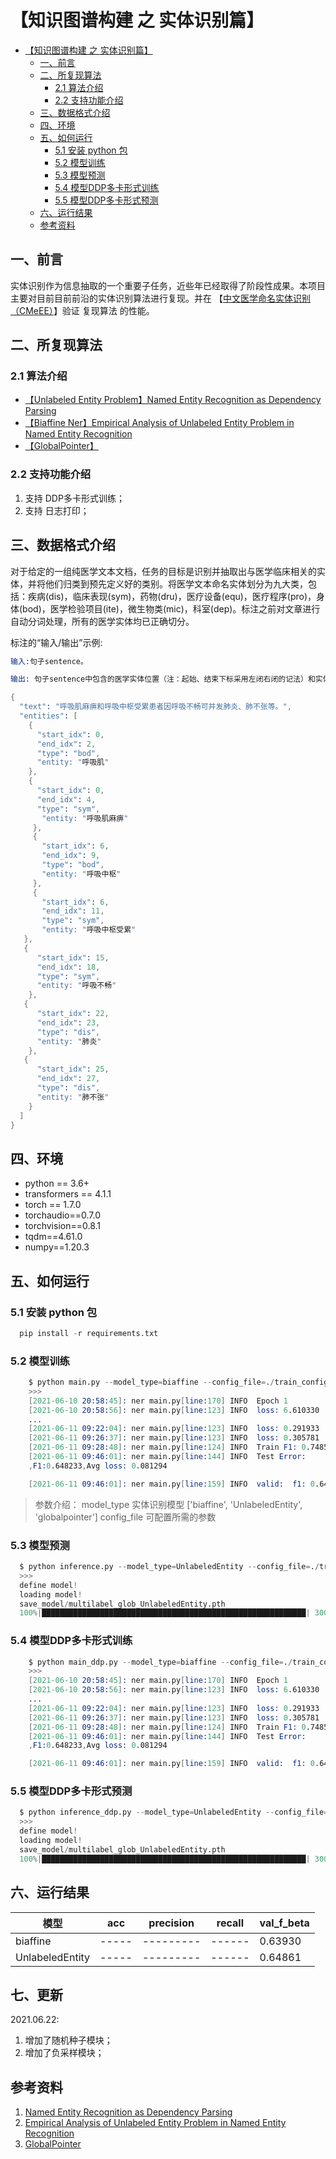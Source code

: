 # 【知识图谱构建 之 实体识别篇】

- [【知识图谱构建 之 实体识别篇】](#知识图谱构建-之-实体识别篇)
  - [一、前言](#一前言)
  - [二、所复现算法](#二所复现算法)
    - [2.1 算法介绍](#21-算法介绍)
    - [2.2 支持功能介绍](#22-支持功能介绍)
  - [三、数据格式介绍](#三数据格式介绍)
  - [四、环境](#四环境)
  - [五、如何运行](#五如何运行)
    - [5.1 安装 python 包](#51-安装-python-包)
    - [5.2 模型训练](#52-模型训练)
    - [5.3 模型预测](#53-模型预测)
    - [5.4 模型DDP多卡形式训练](#54-模型ddp多卡形式训练)
    - [5.5 模型DDP多卡形式预测](#55-模型ddp多卡形式预测)
  - [六、运行结果](#六运行结果)
  - [参考资料](#参考资料)

## 一、前言

实体识别作为信息抽取的一个重要子任务，近些年已经取得了阶段性成果。本项目主要对目前目前前沿的实体识别算法进行复现。并在 【[中文医学命名实体识别（CMeEE）](https://tianchi.aliyun.com/dataset/dataDetail?spm=5176.22060218.J_2657303350.1.70e81343dFDilp&dataId=95414)】验证 复现算法 的性能。

## 二、所复现算法

### 2.1 算法介绍

- [【Unlabeled Entity Problem】Named Entity Recognition as Dependency Parsing](https://arxiv.org/abs/2012.05426)
- [【Biaffine Ner】Empirical Analysis of Unlabeled Entity Problem in Named Entity Recognition](https://www.aclweb.org/anthology/2020.acl-main.577/)
- [【GlobalPointer】](https://spaces.ac.cn/archives/8373)

### 2.2 支持功能介绍

1. 支持 DDP多卡形式训练；
2. 支持 日志打印；

## 三、数据格式介绍

对于给定的一组纯医学文本文档，任务的目标是识别并抽取出与医学临床相关的实体，并将他们归类到预先定义好的类别。将医学文本命名实体划分为九大类，包括：疾病(dis)，临床表现(sym)，药物(dru)，医疗设备(equ)，医疗程序(pro)，身体(bod)，医学检验项目(ite)，微生物类(mic)，科室(dep)。标注之前对文章进行自动分词处理，所有的医学实体均已正确切分。

标注的“输入/输出”示例:

```s
输入:句子sentence。

输出: 句子sentence中包含的医学实体位置（注：起始、结束下标采用左闭右闭的记法）和实体类型。

{  
  "text": "呼吸肌麻痹和呼吸中枢受累患者因呼吸不畅可并发肺炎、肺不张等。", 
  "entities": [ 
    { 
      "start_idx": 0, 
      "end_idx": 2, 
      "type": "bod", 
      "entity: "呼吸肌" 
    }, 
    { 
      "start_idx": 0, 
      "end_idx": 4, 
      "type": "sym",
       "entity: "呼吸肌麻痹" 
     }, 
     { 
       "start_idx": 6, 
       "end_idx": 9,
       "type": "bod", 
       "entity: "呼吸中枢"
     }, 
     { 
       "start_idx": 6, 
       "end_idx": 11, 
       "type": "sym", 
       "entity: "呼吸中枢受累" 
   }, 
   { 
      "start_idx": 15, 
      "end_idx": 18, 
      "type": "sym", 
      "entity: "呼吸不畅" 
    }, 
   { 
      "start_idx": 22, 
      "end_idx": 23, 
      "type": "dis", 
      "entity: "肺炎" 
    }, 
   { 
      "start_idx": 25, 
      "end_idx": 27, 
      "type": "dis", 
      "entity: "肺不张" 
    } 
  ] 
}

```

## 四、环境

- python == 3.6+
- transformers == 4.1.1
- torch == 1.7.0
- torchaudio==0.7.0
- torchvision==0.8.1
- tqdm==4.61.0
- numpy==1.20.3

## 五、如何运行

### 5.1 安装 python 包

```s
  pip install -r requirements.txt
```

### 5.2 模型训练

```s
    $ python main.py --model_type=biaffine --config_file=./train_config/config_yang.ini
    >>>
    [2021-06-10 20:58:45]: ner main.py[line:170] INFO  Epoch 1
    [2021-06-10 20:58:56]: ner main.py[line:123] INFO  loss: 6.610330  [    0/15000]
    ...
    [2021-06-11 09:22:04]: ner main.py[line:123] INFO  loss: 0.291933  [14400/15000]
    [2021-06-11 09:26:37]: ner main.py[line:123] INFO  loss: 0.305781  [14800/15000]
    [2021-06-11 09:28:48]: ner main.py[line:124] INFO  Train F1: 0.748511%
    [2021-06-11 09:46:01]: ner main.py[line:144] INFO  Test Error:
    ,F1:0.648233,Avg loss: 0.081294

    [2021-06-11 09:46:01]: ner main.py[line:159] INFO  valid:  f1: 0.64823,  best f1: 0.64861

```

> 参数介绍：
> model_type     实体识别模型    ['biaffine', 'UnlabeledEntity', 'globalpointer']
> config_file    可配置所需的参数

### 5.3 模型预测

```s
  $ python inference.py --model_type=UnlabeledEntity --config_file=./train_config/config_altas.ini
  >>>
  define model!
  loading model!
  save_model/multilabel_glob_UnlabeledEntity.pth
  100%|███████████████████████████████████████████████████████████| 3000/3000 [11:02<00:00,  4.53it/s]
```

### 5.4 模型DDP多卡形式训练

```s
    $ python main_ddp.py --model_type=biaffine --config_file=./train_config/config_yang.ini
    >>>
    [2021-06-10 20:58:45]: ner main.py[line:170] INFO  Epoch 1
    [2021-06-10 20:58:56]: ner main.py[line:123] INFO  loss: 6.610330  [    0/15000]
    ...
    [2021-06-11 09:22:04]: ner main.py[line:123] INFO  loss: 0.291933  [14400/15000]
    [2021-06-11 09:26:37]: ner main.py[line:123] INFO  loss: 0.305781  [14800/15000]
    [2021-06-11 09:28:48]: ner main.py[line:124] INFO  Train F1: 0.748511%
    [2021-06-11 09:46:01]: ner main.py[line:144] INFO  Test Error:
    ,F1:0.648233,Avg loss: 0.081294

    [2021-06-11 09:46:01]: ner main.py[line:159] INFO  valid:  f1: 0.64823,  best f1: 0.64861
```

### 5.5 模型DDP多卡形式预测

```s
  $ python inference_ddp.py --model_type=UnlabeledEntity --config_file=./train_config/config_altas.ini
  >>>
  define model!
  loading model!
  save_model/multilabel_glob_UnlabeledEntity.pth
  100%|███████████████████████████████████████████████████████████| 3000/3000 [11:02<00:00,  4.53it/s]
```

## 六、运行结果

|        模型      |  acc  | precision | recall |  val_f_beta  |
|       ----       | ----- | --------- | ------ |   --------   |
|     biaffine     | ----- | --------- | ------ |   0.63930    |
| UnlabeledEntity  | ----- | --------- | ------ |   0.64861    |


## 七、更新
2021.06.22: 
1. 增加了随机种子模块；
2. 增加了负采样模块；
## 参考资料

1. [Named Entity Recognition as Dependency Parsing](https://arxiv.org/abs/2012.05426)
2. [Empirical Analysis of Unlabeled Entity Problem in Named Entity Recognition](https://www.aclweb.org/anthology/2020.acl-main.577/)
3. [GlobalPointer](https://spaces.ac.cn/archives/8373)


